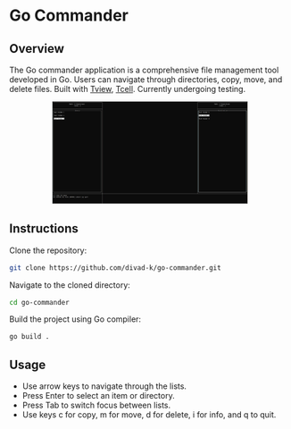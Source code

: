 # Go Commander
## Overview
The Go commander application is a comprehensive file management tool developed in Go. Users can navigate through directories, copy, move, and delete files. Built with [Tview](https://github.com/rivo/tview), [Tcell](https://github.com/gdamore/tcell). Currently undergoing testing.

<p align="center">
  <img src="https://github.com/divad-k/go-commander/blob/main/screenshot.png" width="350" alt="screenshot">
</p>

## Instructions

Clone the repository:
```bash
git clone https://github.com/divad-k/go-commander.git
```
Navigate to the cloned directory:
```bash
cd go-commander
```
Build the project using Go compiler:
```bash
go build .
```
## Usage
- Use arrow keys to navigate through the lists.
- Press Enter to select an item or directory.
- Press Tab to switch focus between lists.
- Use keys c for copy, m for move, d for delete, i for info, and q to quit.
